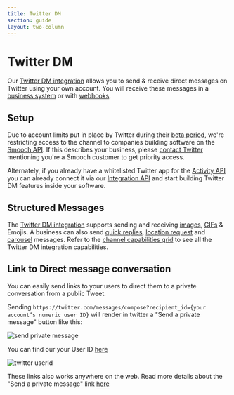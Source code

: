 ```yaml
---
title: Twitter DM
section: guide
layout: two-column
---
```


# Twitter DM

Our [Twitter DM integration](https://app.smooch.io/integrations/twitter) allows you to send & receive direct messages on Twitter using your own account. You will receive these messages in a [business system](https://docs.smooch.io/guide/business-systems/) or with [webhooks](https://docs.smooch.io/rest/#webhooks).

## Setup

Due to account limits put in place by Twitter during their [beta period](https://dev.twitter.com/webhooks/account-activity), we're restricting access to the channel to companies building software on the [Smooch API](https://docs.smooch.io/rest/). If this describes your business, please [contact Twitter](https://gnipinc.formstack.com/forms/account_activity_api_configuration_request_form?describe_in_your_own_words_what_youre_building=I%20am%20building%20with%20the%20Smooch%20API%20...) mentioning you're a Smooch customer to get priority access.

Alternately, if you already have a whitelisted Twitter app for the [Activity API](https://dev.twitter.com/webhooks/account-activity) you can already connect it via our [Integration API](https://docs.smooch.io/rest/#twitter-dm) and start building Twitter DM features inside your software.

## Structured Messages

The [Twitter DM integration](https://app.smooch.io/integrations/twitter) supports sending and receiving [images](/guide/structured-messages/#images-stickers-and-gifs), [GIFs](/guide/structured-messages/#images-stickers-and-gifs) & Emojis. A business can also send [quick replies](/guide/structured-messages/#reply-buttons), [location request](/guide/structured-messages/#location-request-buttons) and [carousel](/guide/structured-messages/#carousel-messages) messages. Refer to the [channel capabilities grid](/guide/channel-capabilities/) to see all the Twitter DM integration capabilities.


## Link to Direct message conversation

You can easily send links to your users to direct them to a private conversation from a public Tweet.

Sending `https://twitter.com/messages/compose?recipient_id={your account’s numeric user ID}` will render in twitter a "Send a private message" button like this:

![send private message](/images/twitter_private.png)

You can find our your User ID [here](https://twitter.com/settings/your_twitter_data)

![twitter userid](/images/twitter_userid.png)

These links also works anywhere on the web. Read more details about the "Send a private message" link [here](https://business.twitter.com/en/help/campaign-editing-and-optimization/public-to-private-conversation.html)